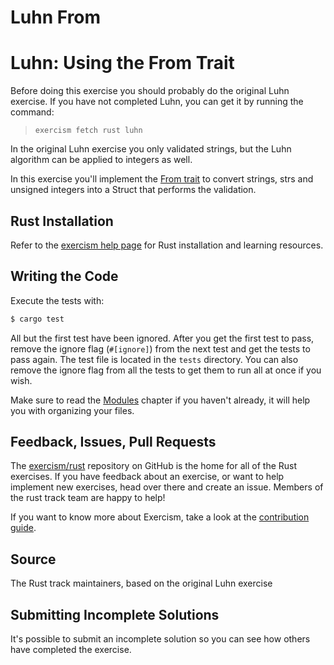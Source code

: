 # Luhn From

# Luhn: Using the From Trait

Before doing this exercise you should probably do the original Luhn exercise. If you have not completed Luhn, you can get it by running the command:

> `exercism fetch rust luhn`

In the original Luhn exercise you only validated strings, but the Luhn algorithm can be applied to integers as well.

In this exercise you'll implement the [From trait](https://doc.rust-lang.org/std/convert/trait.From.html) to convert strings, strs and unsigned integers into a Struct that performs the validation.

## Rust Installation

Refer to the [exercism help page][help-page] for Rust installation and learning
resources.

## Writing the Code

Execute the tests with:

```bash
$ cargo test
```

All but the first test have been ignored.  After you get the first test to
pass, remove the ignore flag (`#[ignore]`) from the next test and get the tests
to pass again.  The test file is located in the `tests` directory.   You can
also remove the ignore flag from all the tests to get them to run all at once
if you wish.

Make sure to read the [Modules](https://doc.rust-lang.org/book/second-edition/ch07-00-modules.html) chapter if you
haven't already, it will help you with organizing your files.

## Feedback, Issues, Pull Requests

The [exercism/rust](https://github.com/exercism/rust) repository on GitHub is the home for all of the Rust exercises. If you have feedback about an exercise, or want to help implement new exercises, head over there and create an issue. Members of the rust track team are happy to help!

If you want to know more about Exercism, take a look at the [contribution guide](https://github.com/exercism/docs/blob/master/contributing-to-language-tracks/README.md).

[help-page]: http://exercism.io/languages/rust
[modules]: https://doc.rust-lang.org/book/second-edition/ch07-00-modules.html
[cargo]: https://doc.rust-lang.org/book/second-edition/ch14-00-more-about-cargo.html

## Source

The Rust track maintainers, based on the original Luhn exercise

## Submitting Incomplete Solutions
It's possible to submit an incomplete solution so you can see how others have completed the exercise.
